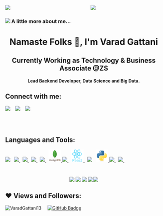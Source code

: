 
<p><em> <img src="https://media.giphy.com/media/WUlplcMpOCEmTGBtBW/giphy.gif" width="30">
 
<img align='right' src="https://media.giphy.com/media/YRMb6dd7zprS00JdGZ/giphy.gif" width="230">


</em></p>


### <img src="https://media.giphy.com/media/VgCDAzcKvsR6OM0uWg/giphy.gif" width="50"> A little more about me...  
<h1 align="center">Namaste Folks 👋, I'm Varad Gattani</h1>
<h2 align="center"> Currently Working as Technology & Business Associate @ZS
 
<h4 align="center">Lead Backend Developer, Data Science and Big Data.
 
</h4>
<h2>Connect with me:</h2>

<p align="left">

<a href = "https://www.linkedin.com/in/varad-gattani-69597a21a/"><img src="https://img.icons8.com/fluent/48/000000/linkedin.png"/></a>&nbsp; &nbsp;
<a href = "https://www.instagram.com/varadgattani13/"><img src="https://img.icons8.com/fluent/48/000000/instagram-new.png"/></a>&nbsp; &nbsp;
<a href = "https://twitter.com/varad_gattani"><img src="https://img.icons8.com/fluent/48/000000/twitter.png"/></a>&nbsp; &nbsp;
</p>



</br>

</br>




<!-- ## Languages and Tools: -->

<h2> Languages and Tools:</h2>
<p align="left"> 
 <a href="https://isocpp.org/" target="-blank"><img src="https://img.icons8.com/color/48/000000/c-plus-plus-logo.png"/></a> &nbsp;     
<a href="https://www.w3schools.com/html/" target="_blank"> <img src="https://img.icons8.com/color/48/000000/html-5.png"/> </a>  &nbsp;
    <a href="https://www.w3schools.com/css/" target="_blank"> <img src="https://img.icons8.com/color/48/000000/css3.png"/> </a> &nbsp;
   <a href="https://developer.mozilla.org/en-US/docs/Web/JavaScript" target="_blank"> <img src="https://img.icons8.com/color/48/000000/javascript.png"/> </a> &nbsp;
  <a href="https://getbootstrap.com" target="_blank"> <img src="https://img.icons8.com/color/48/000000/bootstrap.png"/> </a>  &nbsp;
<!--  <image src="https://img.icons8.com/color/48/000000/mongodb.png"/> &nbsp; -->
 <a href="https://www.mongodb.com/" target="_blank" rel="noreferrer"> <img src="https://raw.githubusercontent.com/devicons/devicon/master/icons/mongodb/mongodb-original-wordmark.svg" alt="mongodb" width="40" height="40"/> </a> 
  <a href="https://expressjs.com/"><img src="https://img.icons8.com/color/48/000000/express-js.png"/>  </a>&nbsp;
  <a href="https://reactjs.org/" target="_blank"> <img src="https://raw.githubusercontent.com/devicons/devicon/master/icons/react/react-original-wordmark.svg" alt="react" width="40" height="40"/> </a> &nbsp;
 <a href="https://nodejs.org/en/docs" target="_blank" rel="noreferrer"> <img src="https://img.icons8.com/color/48/000000/nodejs.png"/></a> &nbsp;
 <a href="https://www.python.org" target="_blank" rel="noreferrer"> <img src="https://raw.githubusercontent.com/devicons/devicon/master/icons/python/python-original.svg" alt="python" width="40" height="40"/> </a> <a href="https://reactjs.org/" target="_blank" rel="noreferrer">
  <a href="https://git-scm.com/" target="_blank"> <img src="https://img.icons8.com/color/48/000000/git.png"/> </a>  &nbsp;
  <a href="https://https://www.postgresql.org/" target="_blank"> <img src="https://img.icons8.com/?size=100&id=38561&format=png&color=000000"/> </a>  &nbsp;
   </p>
   
   </br>

   
<div align="center">

![](https://github-profile-summary-cards.vercel.app/api/cards/profile-details?username=VaradGattani13&theme=2077)
 ![](https://github-profile-summary-cards.vercel.app/api/cards/most-commit-language?username=VaradGattani13&theme=2077) 
![](https://github-profile-summary-cards.vercel.app/api/cards/most-commit-language?username=VaradGattani13&theme=2077) 
 ![](https://github-profile-summary-cards.vercel.app/api/cards/stats?username=VaradGattani13&theme=2077)![](https://github-profile-summary-cards.vercel.app/api/cards/productive-time?username=VaradGattani13&theme=2077)

</div>

<!-- </br></br></br> -->
<!-- ## Connect with me: -->

## ❤ Views and Followers:
<p align="left"> <img src="https://komarev.com/ghpvc/?username=VaradGattani13&label=Profile%20views&color=green&style=flat" alt="VaradGattani13" /> &nbsp; &nbsp;


<span>
<a href="https://github.com/VaradGattani13?tab=followers"><img src="https://img.shields.io/github/followers/VaradGattani13?style=social" alt="GitHub Badge"></a></span></p>
<!-- <h2>Connect with me:</h2>

<p align="left">

<a href = "https://www.linkedin.com/in/varad-gattani-69597a21a/"><img src="https://img.icons8.com/fluent/48/000000/linkedin.png"/></a>&nbsp; &nbsp;

<a href = "https://www.instagram.com/varadgattani13/"><img src="https://img.icons8.com/fluent/48/000000/instagram-new.png"/></a>&nbsp; &nbsp;

</p> -->
